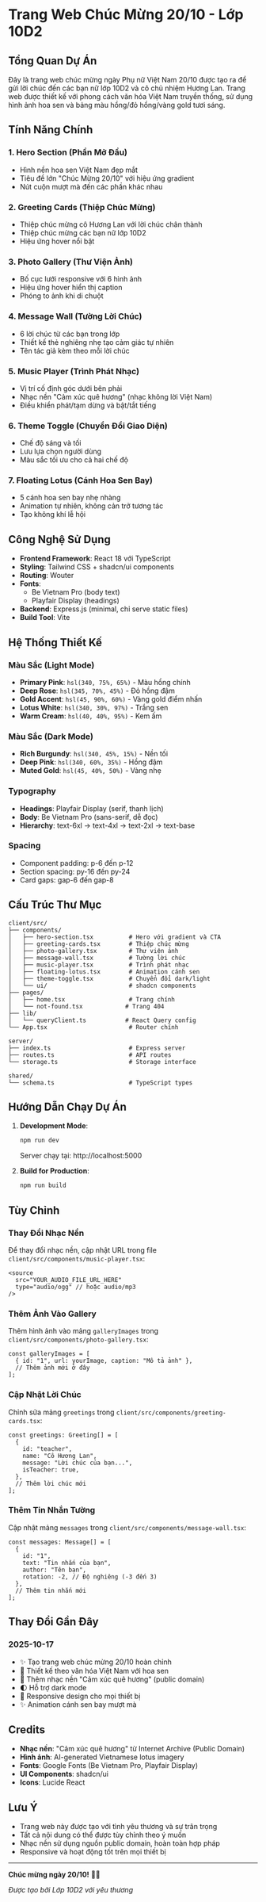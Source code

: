 # Trang Web Chúc Mừng 20/10 - Lớp 10D2

## Tổng Quan Dự Án

Đây là trang web chúc mừng ngày Phụ nữ Việt Nam 20/10 được tạo ra để gửi lời chúc đến các bạn nữ lớp 10D2 và cô chủ nhiệm Hương Lan. Trang web được thiết kế với phong cách văn hóa Việt Nam truyền thống, sử dụng hình ảnh hoa sen và bảng màu hồng/đỏ hồng/vàng gold tươi sáng.

## Tính Năng Chính

### 1. Hero Section (Phần Mở Đầu)
- Hình nền hoa sen Việt Nam đẹp mắt
- Tiêu đề lớn "Chúc Mừng 20/10" với hiệu ứng gradient
- Nút cuộn mượt mà đến các phần khác nhau

### 2. Greeting Cards (Thiệp Chúc Mừng)
- Thiệp chúc mừng cô Hương Lan với lời chúc chân thành
- Thiệp chúc mừng các bạn nữ lớp 10D2
- Hiệu ứng hover nổi bật

### 3. Photo Gallery (Thư Viện Ảnh)
- Bố cục lưới responsive với 6 hình ảnh
- Hiệu ứng hover hiển thị caption
- Phóng to ảnh khi di chuột

### 4. Message Wall (Tường Lời Chúc)
- 6 lời chúc từ các bạn trong lớp
- Thiết kế thẻ nghiêng nhẹ tạo cảm giác tự nhiên
- Tên tác giả kèm theo mỗi lời chúc

### 5. Music Player (Trình Phát Nhạc)
- Vị trí cố định góc dưới bên phải
- Nhạc nền "Cảm xúc quê hương" (nhạc không lời Việt Nam)
- Điều khiển phát/tạm dừng và bật/tắt tiếng

### 6. Theme Toggle (Chuyển Đổi Giao Diện)
- Chế độ sáng và tối
- Lưu lựa chọn người dùng
- Màu sắc tối ưu cho cả hai chế độ

### 7. Floating Lotus (Cánh Hoa Sen Bay)
- 5 cánh hoa sen bay nhẹ nhàng
- Animation tự nhiên, không cản trở tương tác
- Tạo không khí lễ hội

## Công Nghệ Sử Dụng

- **Frontend Framework**: React 18 với TypeScript
- **Styling**: Tailwind CSS + shadcn/ui components
- **Routing**: Wouter
- **Fonts**: 
  - Be Vietnam Pro (body text)
  - Playfair Display (headings)
- **Backend**: Express.js (minimal, chỉ serve static files)
- **Build Tool**: Vite

## Hệ Thống Thiết Kế

### Màu Sắc (Light Mode)
- **Primary Pink**: `hsl(340, 75%, 65%)` - Màu hồng chính
- **Deep Rose**: `hsl(345, 70%, 45%)` - Đỏ hồng đậm
- **Gold Accent**: `hsl(45, 90%, 60%)` - Vàng gold điểm nhấn
- **Lotus White**: `hsl(340, 30%, 97%)` - Trắng sen
- **Warm Cream**: `hsl(40, 40%, 95%)` - Kem ấm

### Màu Sắc (Dark Mode)
- **Rich Burgundy**: `hsl(340, 45%, 15%)` - Nền tối
- **Deep Pink**: `hsl(340, 60%, 35%)` - Hồng đậm
- **Muted Gold**: `hsl(45, 40%, 50%)` - Vàng nhẹ

### Typography
- **Headings**: Playfair Display (serif, thanh lịch)
- **Body**: Be Vietnam Pro (sans-serif, dễ đọc)
- **Hierarchy**: text-6xl → text-4xl → text-2xl → text-base

### Spacing
- Component padding: p-6 đến p-12
- Section spacing: py-16 đến py-24
- Card gaps: gap-6 đến gap-8

## Cấu Trúc Thư Mục

```
client/src/
├── components/
│   ├── hero-section.tsx          # Hero với gradient và CTA
│   ├── greeting-cards.tsx        # Thiệp chúc mừng
│   ├── photo-gallery.tsx         # Thư viện ảnh
│   ├── message-wall.tsx          # Tường lời chúc
│   ├── music-player.tsx          # Trình phát nhạc
│   ├── floating-lotus.tsx        # Animation cánh sen
│   ├── theme-toggle.tsx          # Chuyển đổi dark/light
│   └── ui/                       # shadcn components
├── pages/
│   ├── home.tsx                  # Trang chính
│   └── not-found.tsx            # Trang 404
├── lib/
│   └── queryClient.ts           # React Query config
└── App.tsx                       # Router chính

server/
├── index.ts                      # Express server
├── routes.ts                     # API routes
└── storage.ts                    # Storage interface

shared/
└── schema.ts                     # TypeScript types
```

## Hướng Dẫn Chạy Dự Án

1. **Development Mode**:
   ```bash
   npm run dev
   ```
   Server chạy tại: http://localhost:5000

2. **Build for Production**:
   ```bash
   npm run build
   ```

## Tùy Chỉnh

### Thay Đổi Nhạc Nền
Để thay đổi nhạc nền, cập nhật URL trong file `client/src/components/music-player.tsx`:

```tsx
<source
  src="YOUR_AUDIO_FILE_URL_HERE"
  type="audio/ogg" // hoặc audio/mp3
/>
```

### Thêm Ảnh Vào Gallery
Thêm hình ảnh vào mảng `galleryImages` trong `client/src/components/photo-gallery.tsx`:

```tsx
const galleryImages = [
  { id: "1", url: yourImage, caption: "Mô tả ảnh" },
  // Thêm ảnh mới ở đây
];
```

### Cập Nhật Lời Chúc
Chỉnh sửa mảng `greetings` trong `client/src/components/greeting-cards.tsx`:

```tsx
const greetings: Greeting[] = [
  {
    id: "teacher",
    name: "Cô Hương Lan",
    message: "Lời chúc của bạn...",
    isTeacher: true,
  },
  // Thêm lời chúc mới
];
```

### Thêm Tin Nhắn Tường
Cập nhật mảng `messages` trong `client/src/components/message-wall.tsx`:

```tsx
const messages: Message[] = [
  {
    id: "1",
    text: "Tin nhắn của bạn",
    author: "Tên bạn",
    rotation: -2, // Độ nghiêng (-3 đến 3)
  },
  // Thêm tin nhắn mới
];
```

## Thay Đổi Gần Đây

### 2025-10-17
- ✨ Tạo trang web chúc mừng 20/10 hoàn chỉnh
- 🎨 Thiết kế theo văn hóa Việt Nam với hoa sen
- 🎵 Thêm nhạc nền "Cảm xúc quê hương" (public domain)
- 🌓 Hỗ trợ dark mode
- 📱 Responsive design cho mọi thiết bị
- ✨ Animation cánh sen bay mượt mà

## Credits

- **Nhạc nền**: "Cảm xúc quê hương" từ Internet Archive (Public Domain)
- **Hình ảnh**: AI-generated Vietnamese lotus imagery
- **Fonts**: Google Fonts (Be Vietnam Pro, Playfair Display)
- **UI Components**: shadcn/ui
- **Icons**: Lucide React

## Lưu Ý

- Trang web này được tạo với tình yêu thương và sự trân trọng
- Tất cả nội dung có thể được tùy chỉnh theo ý muốn
- Nhạc nền sử dụng nguồn public domain, hoàn toàn hợp pháp
- Responsive và hoạt động tốt trên mọi thiết bị

---

**Chúc mừng ngày 20/10!** 🌸✨

*Được tạo bởi Lớp 10D2 với yêu thương*
